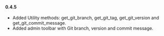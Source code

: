 #### 0.4.5
* Added Utility methods: get_git_branch, get_git_tag, get_git_version and get_git_commit_message.
* Added admin toolbar with Git branch, version and commit message.